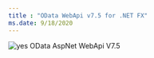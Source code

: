 ```yaml
---
title : "OData WebApi v7.5 for .NET FX"
ms.date: 9/18/2020
---
```

 ![yes](/odata/assets/doc-assets/yes.png) OData AspNet WebApi V7.5